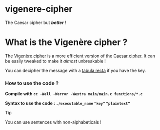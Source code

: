 # vigenere-cipher
The Caesar cipher but ***better*** !

# What is the Vigenère cipher ? 
The [Vigenère cipher](https://en.wikipedia.org/wiki/Vigen%C3%A8re_cipher) is a more efficient version of the [Caesar cipher](https://github.com/dinosnake666/caesar-cipher). It can be easily tweaked to make it _almost_ unbreakable !

You can decipher the message with a [tabula recta](https://en.wikipedia.org/wiki/Tabula_recta) if you have the key.

### How to use the code ?
**Compile with `cc -Wall -Werror -Wextra main/main.c functions/*.c`**

**Syntax to use the code : `./executable_name` `"key"` `"plaintext"`**

>[!TIP]
> You can use sentences with non-alphabeticals !
